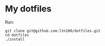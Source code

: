# My dotfiles

Run:

    git clone git@github.com:ltn100/dotfiles.git
    cd dotfiles
    ./install
